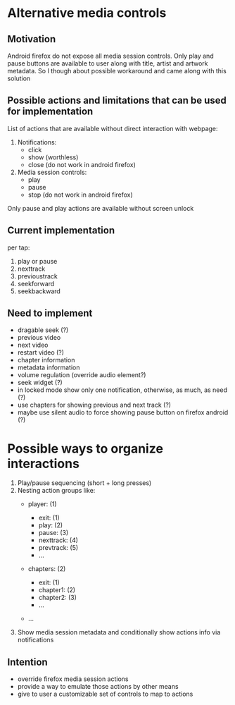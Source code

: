 # Alternative media controls

## Motivation

Android firefox do not expose all media session controls. Only play and pause buttons are available to user along with title, artist and artwork metadata. So I though about possible workaround and came along with this solution

## Possible actions and limitations that can be used for implementation

List of actions that are available without direct interaction with webpage:

1. Notifications:
    - click
    - show (worthless)
    - close (do not work in android firefox)
2. Media session controls:
    - play
    - pause
    - stop (do not work in android firefox)

Only pause and play actions are available without screen unlock

## Current implementation

per tap:
1. play or pause
2. nexttrack
3. previoustrack
4. seekforward
5. seekbackward

## Need to implement
- dragable seek (?)
- previous video
- next video
- restart video (?)
- chapter information
- metadata information
- volume regulation (override audio element?)
- seek widget (?)
- in locked mode show only one notification, otherwise, as much, as need (?)
- use chapters for showing previous and next track (?)
- maybe use silent audio to force showing pause button on firefox android (?)

# Possible ways to organize interactions
1. Play/pause sequencing (short + long presses)
2. Nesting action groups like:
    - player: (1)
        - exit: (1)
        - play: (2)
        - pause: (3)
        - nexttrack: (4)
        - prevtrack: (5)
        - ...

    - chapters: (2)
        - exit: (1)
        - chapter1: (2)
        - chapter2: (3)
        - ...

    - ...
3. Show media session metadata and conditionally show actions info via notifications

## Intention

- override firefox media session actions
- provide a way to emulate those actions by other means
- give to user a customizable set of controls to map to actions
